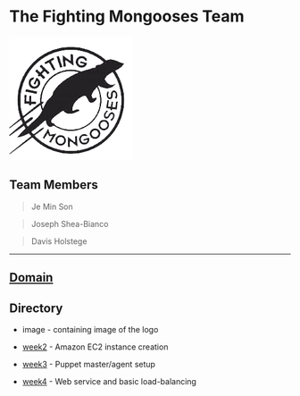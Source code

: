# The Fighting Mongooses Team

![Alt text](image/fightingmongooses.png)

## Team Members

> Je Min Son

> Joseph Shea-Bianco

> Davis Holstege
-----------------------------------------------
[Domain](http://fightingmongooses.ddns.net/)
-----------------------------------------------
## Directory 

* image - containing image of the logo

* [week2](https://github.com/cis399-2017-team/The-Fighting-Mongooses/tree/master/week2) - Amazon EC2 instance creation

* [week3](https://github.com/cis399-2017-team/The-Fighting-Mongooses/tree/master/week3) - Puppet master/agent setup

* [week4](https://github.com/cis399-2017-team/The-Fighting-Mongooses/tree/master/week4) - Web service and basic load-balancing 


